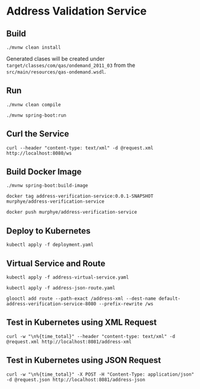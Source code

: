 # Address Validation Service

## Build

`./mvnw clean install`

Generated clases will be created under `target/classes/com/qas/ondemand_2011_03` from the `src/main/resources/qas-ondemand.wsdl`.

## Run
`./mvnw clean compile`

`./mvnw spring-boot:run`

## Curl the Service
`curl --header "content-type: text/xml" -d @request.xml http://localhost:8080/ws`

## Build Docker Image
`./mvnw spring-boot:build-image`

`docker tag address-verification-service:0.0.1-SNAPSHOT murphye/address-verification-service`

`docker push murphye/address-verification-service`

## Deploy to Kubernetes
`kubectl apply -f deployment.yaml`

## Virtual Service and Route
`kubectl apply -f address-virtual-service.yaml`

`kubectl apply -f address-json-route.yaml`

`glooctl add route --path-exact /address-xml --dest-name default-address-verification-service-8080 --prefix-rewrite /ws`

## Test in Kubernetes using XML Request
`curl -w "\n%{time_total}" --header "content-type: text/xml" -d @request.xml http://localhost:8081/address-xml`
 
## Test in Kubernetes using JSON Request
`curl -w "\n%{time_total}" -X POST -H "Content-Type: application/json" -d @request.json http://localhost:8081/address-json`

